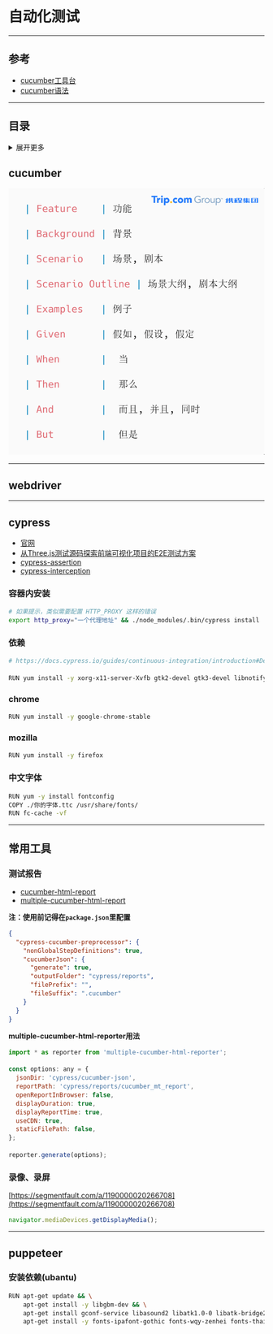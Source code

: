 # 自动化测试

---

## 参考

- [cucumber工具台](http://cuketest.com/zh-cn/cucumber/concepts#feature%E5%89%A7%E6%9C%AC)
- [cucumber语法](https://cucumber.io/docs/cucumber/cucumber-expressions/)

---

## 目录
<details>
<summary>展开更多</summary>

* [`cucumber`](#cucumber)
* [`cypress`](#cypress)
* [`常用工具`](#常用工具)
* [puppeteer](#puppeteer)

</details>

## cucumber

![cucumber语法中文映射](./cucumber语法中文映射.png)

---

## webdriver

---

## cypress
- [官网](https://docs.cypress.io/guides/overview/why-cypress.html#Debugging-tests)
- [从Three.js测试源码探索前端可视化项目的E2E测试方案](https://mp.weixin.qq.com/s/nNzMgc7U8M1cO-h6r0oHSA)
- [cypress-assertion](https://docs.cypress.io/guides/references/assertions#BDD-Assertions)
- [cypress-interception](https://docs.cypress.io/api/commands/intercept#Intercepting-a-response)

### 容器内安装
```sh
# 如果提示，类似需要配置 HTTP_PROXY 这样的错误
export http_proxy="一个代理地址" && ./node_modules/.bin/cypress install
```

### 依赖
```sh
# https://docs.cypress.io/guides/continuous-integration/introduction#Dependencies

RUN yum install -y xorg-x11-server-Xvfb gtk2-devel gtk3-devel libnotify-devel GConf2 nss libXScrnSaver alsa-lib

```

### chrome

```sh
RUN yum install -y google-chrome-stable
```

### mozilla

```sh
RUN yum install -y firefox
```



### 中文字体

```sh
RUN yum -y install fontconfig
COPY ./你的字体.ttc /usr/share/fonts/
RUN fc-cache -vf
```

---

## 常用工具

### 测试报告

- [cucumber-html-report](https://github.com/gkushang/cucumber-html-reporter)
- [multiple-cucumber-html-report](https://www.npmjs.com/package/multiple-cucumber-html-reporter)

**注：使用前记得在`package.json`里配置**

```json
{
  "cypress-cucumber-preprocessor": {
    "nonGlobalStepDefinitions": true,
    "cucumberJson": {
      "generate": true,
      "outputFolder": "cypress/reports",
      "filePrefix": "",
      "fileSuffix": ".cucumber"
    }
  }
}
```

**multiple-cucumber-html-reporter用法**

```js
import * as reporter from 'multiple-cucumber-html-reporter';

const options: any = {
  jsonDir: 'cypress/cucumber-json',
  reportPath: 'cypress/reports/cucumber_mt_report',
  openReportInBrowser: false,
  displayDuration: true,
  displayReportTime: true,
  useCDN: true,
  staticFilePath: false,
};

reporter.generate(options);
```





### 录像、录屏
[https://segmentfault.com/a/1190000020266708](https://segmentfault.com/a/1190000020266708)

```js
navigator.mediaDevices.getDisplayMedia();
```

---



## puppeteer

### 安装依赖(ubantu)

```sh
RUN apt-get update && \
    apt-get install -y libgbm-dev && \
    apt-get install gconf-service libasound2 libatk1.0-0 libatk-bridge2.0-0 libc6 libcairo2 libcups2 libdbus-1-3 libexpat1 libfontconfig1 libgcc1 libgconf-2-4 libgdk-pixbuf2.0-0 libglib2.0-0 libgtk-3-0 libnspr4 libpango-1.0-0 libpangocairo-1.0-0 libstdc++6 libx11-6 libx11-xcb1 libxcb1 libxcomposite1 libxcursor1 libxdamage1 libxext6 libxfixes3 libxi6 libxrandr2 libxrender1 libxss1 libxtst6 ca-certificates fonts-liberation libappindicator1 libnss3 lsb-release xdg-utils wget build-essential libcairo2-dev libpango1.0-dev libjpeg-dev libgif-dev librsvg2-dev -y && \
    apt-get install -y fonts-ipafont-gothic fonts-wqy-zenhei fonts-thai-tlwg fonts-kacst fonts-freefont-ttf --no-install-recommends
```


